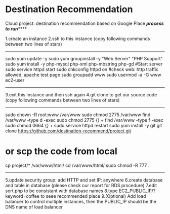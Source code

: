 # Destination Recommendation
Cloud project: destination recommendation based on Google Place
*********************process to run*************************

1.create an instance
2.ssh to this instance (copy following commands between two lines of stars)
************************************************************
sudo yum update -y
sudo yum groupinstall -y "Web Server" "PHP Support"
sudo yum install -y php-mysql php-xml php-mbstring php-gd
#Start server
sudo service httpd start
sudo chkconfig httpd on
#check web: http traffic allowed, apache test page
sudo groupadd www
sudo usermod -a -G www ec2-user
************************************************************
3.exit this instance and then ssh again
4.git clone to get our source code (copy following commands between two lines of stars)
************************************************************
sudo chown -R root:www /var/www
sudo chmod 2775 /var/www
find /var/www -type d -exec sudo chmod 2775 {} +
find /var/www -type f -exec sudo chmod 0664 {} +
sudo service httpd restart
sudo yum install -y git
git clone https://github.com/destination-recommend/project.git
# or scp the code from local
cp project/* /var/www/html/
cd /var/www/html/
sudo chmod -R 777 . 
************************************************************
5.update security group: add HTTP and set IP: anywhere
6.create database and table in database (please check our report for RDS procedure)
7.edit sort.php to be consistant with database names
8.type EC2_PUBLIC_IP/?keyword=coffee to seee recommended place
9.(Optional) Add load balancer to control multiple instances, then the PUBLIC_IP should be the DNS name of load balancer
